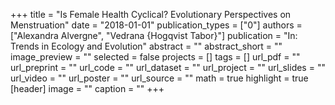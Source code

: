 +++
title = "Is Female Health Cyclical? Evolutionary Perspectives on Menstruation"
date = "2018-01-01"
publication_types = ["0"]
authors = ["Alexandra Alvergne", "Vedrana {Hogqvist Tabor}"]
publication = "In: Trends in Ecology and Evolution"
abstract = ""
abstract_short = ""
image_preview = ""
selected = false
projects = []
tags = []
url_pdf = ""
url_preprint = ""
url_code = ""
url_dataset = ""
url_project = ""
url_slides = ""
url_video = ""
url_poster = ""
url_source = ""
math = true
highlight = true
[header]
image = ""
caption = ""
+++
